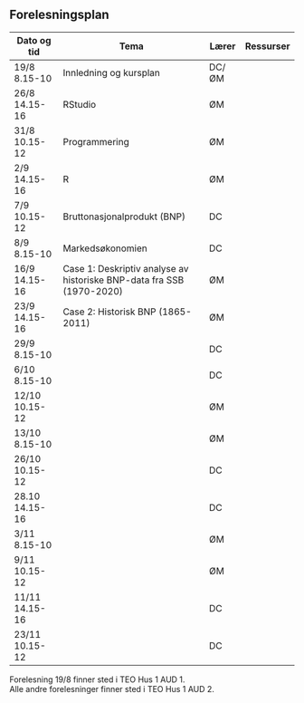 
## Forelesningsplan

| Dato og tid    | Tema                                                              | Lærer  | Ressurser   |
|----------------|----------------------------------------------------------------------|-----------|--------------------------------------|
|19/8 8.15-10   | Innledning og kursplan                        | DC/ØM       |    |
|26/8 14.15-16   | RStudio  | ØM |    |
|31/8 10.15-12   | Programmering         | ØM        |  |
|2/9 14.15-16    | R | ØM |  |
|7/9 10.15-12    | Bruttonasjonalprodukt (BNP)    | DC       |   |
|8/9 8.15-10     | Markedsøkonomien  | DC |   |
|16/9 14.15-16   | Case 1: Deskriptiv analyse av historiske BNP-data fra SSB (1970-2020) | ØM       |  |
|23/9 14.15-16   | Case 2: Historisk BNP (1865-2011)                                     | ØM         |      |
|29/9 8.15-10    |                 | DC |   |
|6/10 8.15-10    |  | DC |   |
|12/10 10.15-12  |  | ØM |   |
|13/10 8.15-10   |            | ØM |  |
|26/10 10.15-12  |   | DC |   | 
|28.10 14.15-16  |   | DC         |   |
|3/11 8.15-10    |                       | ØM |  | 
|9/11 10.15-12   |                                | ØM       |   |
|11/11 14.15-16  |                                     | DC         |    |
|23/11 10.15-12|                                         | DC         |   |

Forelesning 19/8 finner sted i TEO Hus 1 AUD 1.  
Alle andre forelesninger finner sted i TEO Hus 1 AUD 2.
